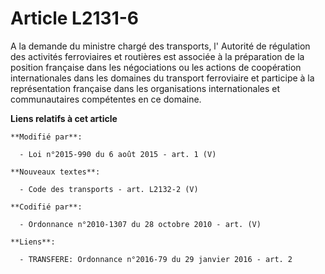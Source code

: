 # Article L2131-6

A la demande du ministre chargé des transports, l'     Autorité de régulation des activités ferroviaires et routières  est
associée à la préparation de la position française dans les négociations ou les actions de coopération internationales dans
les domaines du transport ferroviaire et participe à la représentation française dans les organisations internationales et
communautaires compétentes en ce domaine.

**Liens relatifs à cet article**

	**Modifié par**:

	  - Loi n°2015-990 du 6 août 2015 - art. 1 (V)

	**Nouveaux textes**:

	  - Code des transports - art. L2132-2 (V)

	**Codifié par**:

	  - Ordonnance n°2010-1307 du 28 octobre 2010 - art. (V)

	**Liens**:

	  - TRANSFERE: Ordonnance n°2016-79 du 29 janvier 2016 - art. 2
